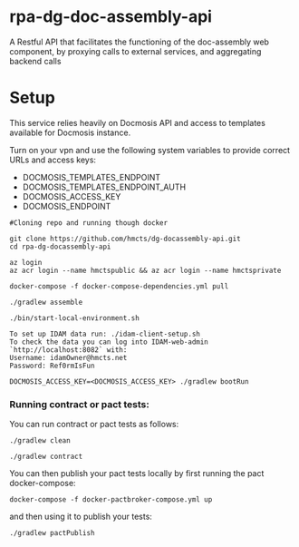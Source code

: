 # rpa-dg-doc-assembly-api
 A Restful API that facilitates the functioning of the doc-assembly web component, by proxying calls to external services, and aggregating backend calls

# Setup

This service relies heavily on Docmosis API and access to templates available for Docmosis instance.

Turn on your vpn and use the following system variables to provide correct URLs and access keys:

- DOCMOSIS_TEMPLATES_ENDPOINT
- DOCMOSIS_TEMPLATES_ENDPOINT_AUTH
- DOCMOSIS_ACCESS_KEY
- DOCMOSIS_ENDPOINT

```
#Cloning repo and running though docker

git clone https://github.com/hmcts/dg-docassembly-api.git
cd rpa-dg-docassembly-api

az login
az acr login --name hmctspublic && az acr login --name hmctsprivate

docker-compose -f docker-compose-dependencies.yml pull

./gradlew assemble

./bin/start-local-environment.sh 

To set up IDAM data run: ./idam-client-setup.sh 
To check the data you can log into IDAM-web-admin `http://localhost:8082` with:
Username: idamOwner@hmcts.net
Password: Ref0rmIsFun

DOCMOSIS_ACCESS_KEY=<DOCMOSIS_ACCESS_KEY> ./gradlew bootRun
```


### Running contract or pact tests:

You can run contract or pact tests as follows:
```
./gradlew clean
```

```
./gradlew contract
```

You can then publish your pact tests locally by first running the pact docker-compose:

```
docker-compose -f docker-pactbroker-compose.yml up
```

and then using it to publish your tests:

```
./gradlew pactPublish
```
